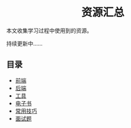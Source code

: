<h1 align="center">资源汇总</h1>

本文收集学习过程中使用到的资源。

持续更新中……


## 目录

* [前端](FRONTEND.md)
* [后端](BACKEND.md)
* [工具](USEFULTOOLS.md)
* [电子书](电子书.md)
* [常用技巧](SKILLS.md)
* [面试题](INTERVIEW.md)

